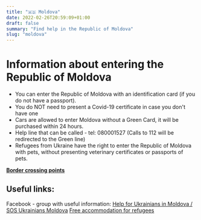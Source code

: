 ```yaml
---
title: "🇲🇩 Moldova"
date: 2022-02-26T20:59:09+01:00
draft: false
summary: "Find help in the Republic of Moldova"
slug: "moldova"
---
```


# Information about entering the Republic of Moldova
- You can enter the Republic of Moldova with an identification card (if you do not have a passport).
- You do NOT need to present a Covid-19 certificate in case you don't have one
- Cars are allowed to enter Moldova without a Green Card, it will be purchased within 24 hours.
- Help line that can be called - tel: 080001527 (Calls to 112 will be redirected to the Green line)
- Refugees from Ukraine have the right to enter the Republic of Moldova with pets, without presenting veterinary certificates or passports of pets.

[**Border crossing points**](https://dpsu.gov.ua/ua/NA-KORDONI-Z-RESPUBLIKOYU-MOLDOVA-2018/)

## Useful links:
Facebook - group with useful information: [Help for Ukrainians in Moldova / SOS Ukrainians Moldova](https://www.facebook.com/groups/347615063908402)
[Free accommodation for refugees](https://999.md/ru/list/real-estate/housing-for-refugees)


